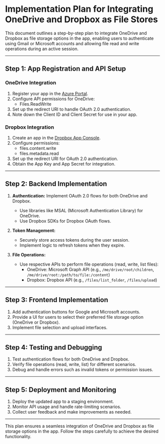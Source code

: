 # Implementation Plan for Integrating OneDrive and Dropbox as File Stores

This document outlines a step-by-step plan to integrate OneDrive and Dropbox as file storage options in the app, enabling users to authenticate using Gmail or Microsoft accounts and allowing file read and write operations during an active session.

---

## Step 1: App Registration and API Setup

### OneDrive Integration
1. Register your app in the [Azure Portal](https://portal.azure.com/).
2. Configure API permissions for OneDrive:
   - Files.ReadWrite
3. Set up the redirect URI to handle OAuth 2.0 authentication.
4. Note down the Client ID and Client Secret for use in your app.

### Dropbox Integration
1. Create an app in the [Dropbox App Console](https://www.dropbox.com/developers/apps).
2. Configure permissions:
   - files.content.write
   - files.metadata.read
3. Set up the redirect URI for OAuth 2.0 authentication.
4. Obtain the App Key and App Secret for integration.

---

## Step 2: Backend Implementation

1. **Authentication:** Implement OAuth 2.0 flows for both OneDrive and Dropbox.
   - Use libraries like MSAL (Microsoft Authentication Library) for OneDrive.
   - Use Dropbox SDKs for Dropbox OAuth flows.

2. **Token Management:**
   - Securely store access tokens during the user session.
   - Implement logic to refresh tokens when they expire.

3. **File Operations:**
   - Use respective APIs to perform file operations (read, write, list files):
     - OneDrive: Microsoft Graph API (e.g., `/me/drive/root/children`, `/me/drive/root:/path/to/file:/content`)
     - Dropbox: Dropbox API (e.g., `/files/list_folder`, `/files/upload`)

---

## Step 3: Frontend Implementation

1. Add authentication buttons for Google and Microsoft accounts.
2. Provide a UI for users to select their preferred file storage option (OneDrive or Dropbox).
3. Implement file selection and upload interfaces.

---

## Step 4: Testing and Debugging

1. Test authentication flows for both OneDrive and Dropbox.
2. Verify file operations (read, write, list) for different scenarios.
3. Debug and handle errors such as invalid tokens or permission issues.

---

## Step 5: Deployment and Monitoring

1. Deploy the updated app to a staging environment.
2. Monitor API usage and handle rate-limiting scenarios.
3. Collect user feedback and make improvements as needed.

---

This plan ensures a seamless integration of OneDrive and Dropbox as file storage options in the app. Follow the steps carefully to achieve the desired functionality.
